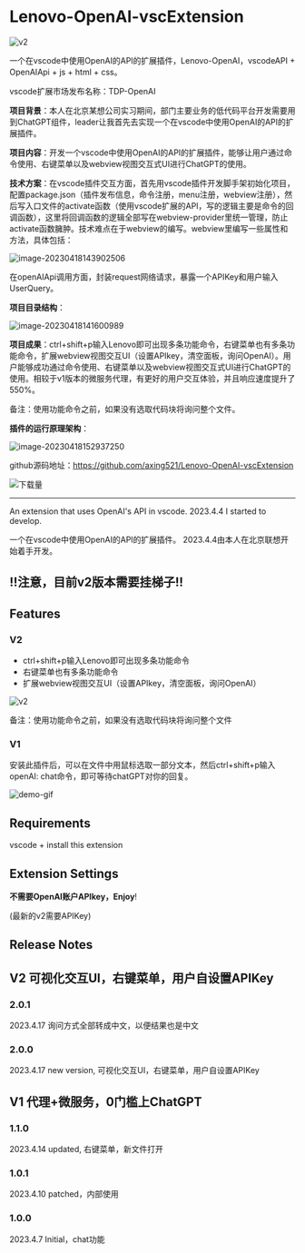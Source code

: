 # Lenovo-OpenAI-vscExtension

![v2](https://lenovo-openai-demo.oss-cn-beijing.aliyuncs.com/v2.gif)

一个在vscode中使用OpenAI的API的扩展插件，Lenovo-OpenAI，vscodeAPI + OpenAIApi + js + html + css。

vscode扩展市场发布名称：TDP-OpenAI

**项目背景**：本人在北京某想公司实习期间，部门主要业务的低代码平台开发需要用到ChatGPT组件，leader让我首先去实现一个在vscode中使用OpenAI的API的扩展插件。

**项目内容**：开发一个vscode中使用OpenAI的API的扩展插件，能够让用户通过命令使用、右键菜单以及webview视图交互式UI进行ChatGPT的使用。

**技术方案**：在vscode插件交互方面，首先用vscode插件开发脚手架初始化项目，配置package.json（插件发布信息，命令注册，menu注册，webview注册），然后写入口文件的activate函数（使用vscode扩展的API，写的逻辑主要是命令的回调函数），这里将回调函数的逻辑全部写在webview-provider里统一管理，防止activate函数臃肿。技术难点在于webview的编写。webview里编写一些属性和方法，具体包括：

![image-20230418143902506](https://lenovo-openai-demo.oss-cn-beijing.aliyuncs.com/image-20230418143902506.png)

在openAIApi调用方面，封装request网络请求，暴露一个APIKey和用户输入UserQuery。

**项目目录结构**：

![image-20230418141600989](https://lenovo-openai-demo.oss-cn-beijing.aliyuncs.com/image-20230418141600989.png)

**项目成果**：ctrl+shift+p输入Lenovo即可出现多条功能命令，右键菜单也有多条功能命令，扩展webview视图交互UI（设置APIkey，清空面板，询问OpenAI）。用户能够成功通过命令使用、右键菜单以及webview视图交互式UI进行ChatGPT的使用。相较于v1版本的微服务代理，有更好的用户交互体验，并且响应速度提升了550%。

备注：使用功能命令之前，如果没有选取代码块将询问整个文件。

**插件的运行原理架构**：

![image-20230418152937250](https://lenovo-openai-demo.oss-cn-beijing.aliyuncs.com/image-20230418152937250.png)

github源码地址：https://github.com/axing521/Lenovo-OpenAI-vscExtension

![下载量](https://lenovo-openai-demo.oss-cn-beijing.aliyuncs.com/d661d5f56ec1992ef861c574fe50bef.png)

---

An extension that uses OpenAI's API in vscode. 2023.4.4 I started to develop.

一个在vscode中使用OpenAI的API的扩展插件。 2023.4.4由本人在北京联想开始着手开发。

## !!注意，目前v2版本需要挂梯子!!

## Features

### V2

* ctrl+shift+p输入Lenovo即可出现多条功能命令
* 右键菜单也有多条功能命令
* 扩展webview视图交互UI（设置APIkey，清空面板，询问OpenAI）

![v2](https://lenovo-openai-demo.oss-cn-beijing.aliyuncs.com/v2.gif)

备注：使用功能命令之前，如果没有选取代码块将询问整个文件

### V1

安装此插件后，可以在文件中用鼠标选取一部分文本，然后ctrl+shift+p输入openAI: chat命令，即可等待chatGPT对你的回复。

![demo-gif](https://lenovo-openai-demo.oss-cn-beijing.aliyuncs.com/demo.gif)

## Requirements

vscode + install this extension


## Extension Settings

**不需要OpenAI账户APIkey，Enjoy**!

(最新的v2需要APIKey)


## Release Notes

## V2 可视化交互UI，右键菜单，用户自设置APIKey

### 2.0.1

2023.4.17 询问方式全部转成中文，以便结果也是中文

### 2.0.0

2023.4.17 new version, 可视化交互UI，右键菜单，用户自设置APIKey


## V1 代理+微服务，0门槛上ChatGPT

### 1.1.0

2023.4.14 updated, 右键菜单，新文件打开

### 1.0.1

2023.4.10 patched，内部使用

### 1.0.0

2023.4.7 Initial，chat功能
